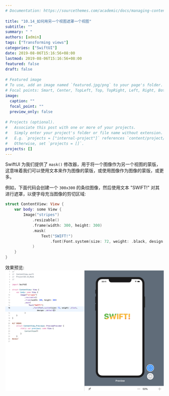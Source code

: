 ```yaml
---
# Documentation: https://sourcethemes.com/academic/docs/managing-content/

title: "10.14_如何用另一个视图遮罩一个视图"
subtitle: ""
summary: " "
authors: [admin]
tags: ["Transforming views"]
categories: ["SwiftUI"]
date: 2019-08-06T15:16:56+08:00
lastmod: 2019-08-06T15:16:56+08:00
featured: false
draft: false

# Featured image
# To use, add an image named `featured.jpg/png` to your page's folder.
# Focal points: Smart, Center, TopLeft, Top, TopRight, Left, Right, BottomLeft, Bottom, BottomRight.
image:
  caption: ""
  focal_point: ""
  preview_only: false

# Projects (optional).
#   Associate this post with one or more of your projects.
#   Simply enter your project's folder or file name without extension.
#   E.g. `projects = ["internal-project"]` references `content/project/deep-learning/index.md`.
#   Otherwise, set `projects = []`.
projects: []
---
```

<!-- more -->
SwiftUI 为我们提供了 `mask()` 修改器，用于将一个图像作为另一个视图的蒙版，这意味着我们可以使用文本来作为图像的蒙版，或使用图像作为图像的蒙版，或更多。

例如，下面代码会创建一个 `300x300` 的条纹图像，然后使用文本 "SWIFT!" 对其进行遮罩，以便字母充当图像的剪切区域:
```swift
struct ContentView: View {
    var body: some View {
        Image("stripes")
            .resizable()
            .frame(width: 300, height: 300)
            .mask(
                Text("SWIFT!")
                    .font(Font.system(size: 72, weight: .black, design: .serif))
            )
    }
}
```
效果预览:
![10.14_mask_image_with_text](img/10.14_mask_image_with_text.png "Mask a image view with a text view") 
